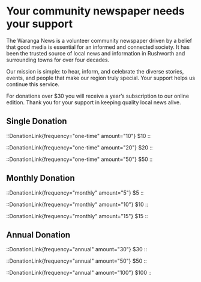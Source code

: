 # Your community newspaper needs your support

The Waranga News is a volunteer community newspaper driven by a belief that good media is essential for an 
informed and connected society. It has been the trusted source of local news and information in Rushworth
and surrounding towns for over four decades.

Our mission is simple: to hear, inform, and celebrate the diverse
stories, events, and people that make our region truly special. Your support helps us continue this service.

For donations over $30 you will receive a year’s subscription to our online edition.
Thank you for your support in keeping quality local news alive.

## Single Donation

::DonationLink{frequency="one-time" amount="10"}
$10
::

::DonationLink{frequency="one-time" amount="20"}
$20
::

::DonationLink{frequency="one-time" amount="50"}
$50
::

## Monthly Donation

::DonationLink{frequency="monthly" amount="5"}
$5
::

::DonationLink{frequency="monthly" amount="10"}
$10
::

::DonationLink{frequency="monthly" amount="15"}
$15
::

## Annual Donation

::DonationLink{frequency="annual" amount="30"}
$30
::

::DonationLink{frequency="annual" amount="50"}
$50
::

::DonationLink{frequency="annual" amount="100"}
$100
::

<!-- :PressPatronButton -->
